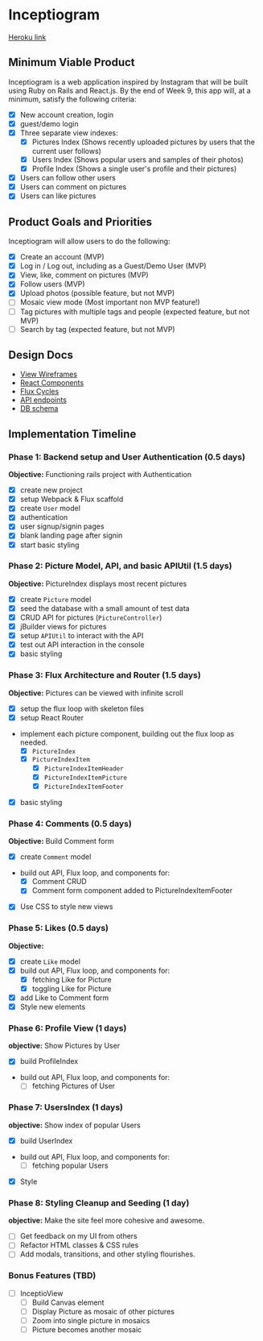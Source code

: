 # Inceptiogram

[Heroku link][heroku]

[heroku]: http://www.inceptiogram.com

## Minimum Viable Product

Inceptiogram is a web application inspired by Instagram that will be built using Ruby on Rails and React.js.  By the end of Week 9, this app will, at a minimum, satisfy the following criteria:

- [x] New account creation, login
- [x] guest/demo login
- [x] Three separate view indexes:
  - [x] Pictures Index (Shows recently uploaded pictures by users that the current user follows)
  - [x] Users Index (Shows popular users and samples of their photos)
  - [x] Profile Index (Shows a single user's profile and their pictures)
- [x] Users can follow other users
- [x] Users can comment on pictures
- [x] Users can like pictures

## Product Goals and Priorities

Inceptiogram will allow users to do the following:

<!-- This is a Markdown checklist. Use it to keep track of your
progress. Put an x between the brackets for a checkmark: [x] -->

- [x] Create an account (MVP)
- [x] Log in / Log out, including as a Guest/Demo User (MVP)
- [x] View, like, comment on pictures (MVP)
- [x] Follow users (MVP)
- [x] Upload photos (possible feature, but not MVP)
- [ ] Mosaic view mode (Most important non MVP feature!)
- [ ] Tag pictures with multiple tags and people (expected feature, but not MVP)
- [ ] Search by tag (expected feature, but not MVP)

## Design Docs
* [View Wireframes][views]
* [React Components][components]
* [Flux Cycles][flux-cycles]
* [API endpoints][api-endpoints]
* [DB schema][schema]

[views]: ./docs/views.md
[components]: ./docs/components.md
[flux-cycles]: ./docs/flux-cycles.md
[api-endpoints]: ./docs/api-endpoints.md
[schema]: ./docs/schema.md

## Implementation Timeline

### Phase 1: Backend setup and User Authentication (0.5 days)

**Objective:** Functioning rails project with Authentication

- [x] create new project
- [x] setup Webpack & Flux scaffold
- [x] create `User` model
- [x] authentication
- [x] user signup/signin pages
- [x] blank landing page after signin
- [x] start basic styling

### Phase 2: Picture Model, API, and basic APIUtil (1.5 days)

**Objective:** PictureIndex displays most recent pictures

- [x] create `Picture` model
- [x] seed the database with a small amount of test data
- [x] CRUD API for pictures (`PictureController`)
- [x] jBuilder views for pictures
- [x] setup `APIUtil` to interact with the API
- [x] test out API interaction in the console
- [x] basic styling

### Phase 3: Flux Architecture and Router (1.5 days)

**Objective:** Pictures can be viewed with infinite scroll

- [x] setup the flux loop with skeleton files
- [x] setup React Router
- implement each picture component, building out the flux loop as needed.
  - [x] `PictureIndex`
  - [x] `PictureIndexItem`
    - [x] `PictureIndexItemHeader`
    - [x] `PictureIndexItemPicture`
    - [x] `PictureIndexItemFooter`
- [x] basic styling

### Phase 4: Comments (0.5 days)

**Objective:** Build Comment form

- [x] create `Comment` model
- build out API, Flux loop, and components for:
  - [x] Comment CRUD
  - [x] Comment form component added to PictureIndexItemFooter
- [x] Use CSS to style new views

### Phase 5: Likes (0.5 days)

**Objective:**

- [x] create `Like` model
- [x] build out API, Flux loop, and components for:
  - [x] fetching Like for Picture
  - [x] toggling Like for Picture
- [x] add Like to Comment form  
- [x] Style new elements

### Phase 6: Profile View (1 days)

**objective:** Show Pictures by User

- [x] build ProfileIndex
- build out API, Flux loop, and components for:
  - [ ] fetching Pictures of User

### Phase 7: UsersIndex (1 days)

**objective:** Show index of popular Users

- [x] build UserIndex
- build out API, Flux loop, and components for:
  - [ ] fetching popular Users
- [x] Style

### Phase 8: Styling Cleanup and Seeding (1 day)

**objective:** Make the site feel more cohesive and awesome.

- [ ] Get feedback on my UI from others
- [ ] Refactor HTML classes & CSS rules
- [ ] Add modals, transitions, and other styling flourishes.

### Bonus Features (TBD)
- [ ] InceptioView
  - [ ] Build Canvas element
  - [ ] Display Picture as mosaic of other pictures
  - [ ] Zoom into single picture in mosaics
  - [ ] Picture becomes another mosaic

<!-- [phase-one]: ./docs/phases/phase1.md
[phase-two]: ./docs/phases/phase2.md
[phase-three]: ./docs/phases/phase3.md
[phase-four]: ./docs/phases/phase4.md
[phase-five]: ./docs/phases/phase5.md -->
